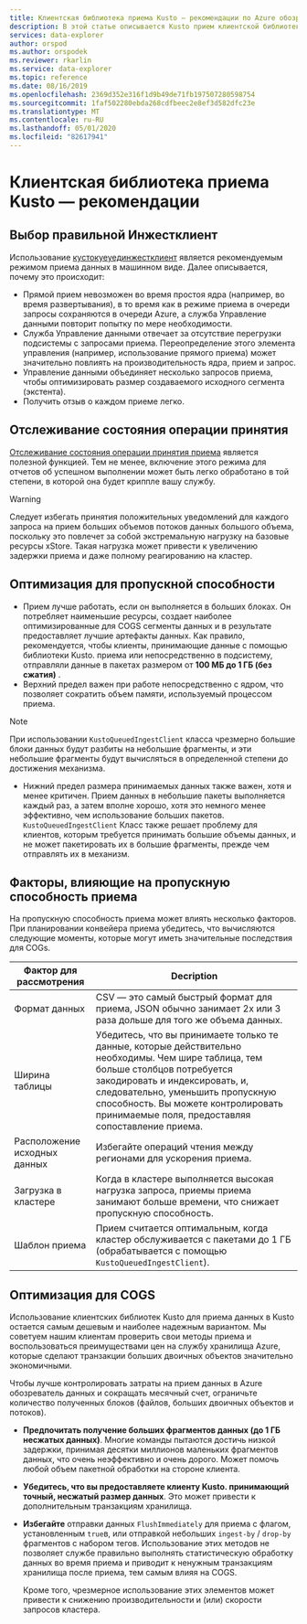 ```yaml
---
title: Клиентская библиотека приема Kusto — рекомендации по Azure обозреватель данных | Документация Майкрософт
description: В этой статье описывается Kusto прием клиентской библиотеки — рекомендации в Azure обозреватель данных.
services: data-explorer
author: orspod
ms.author: orspodek
ms.reviewer: rkarlin
ms.service: data-explorer
ms.topic: reference
ms.date: 08/16/2019
ms.openlocfilehash: 2369d352e316f1d9b49de71fb197507280598754
ms.sourcegitcommit: 1faf502280ebda268cdfbeec2e8ef3d582dfc23e
ms.translationtype: MT
ms.contentlocale: ru-RU
ms.lasthandoff: 05/01/2020
ms.locfileid: "82617941"
---
```

# <a name="kusto-ingest-client-library---best-practices"></a>Клиентская библиотека приема Kusto — рекомендации

## <a name="choosing-the-right-ingestclient-flavor"></a>Выбор правильной Инжестклиент

Использование [кустокуеуединжестклиент](kusto-ingest-client-reference.md#interface-ikustoqueuedingestclient) является рекомендуемым режимом приема данных в машинном виде. Далее описывается, почему это происходит:
* Прямой прием невозможен во время простоя ядра (например, во время развертывания), в то время как в режиме приема в очереди запросы сохраняются в очереди Azure, а служба Управление данными повторит попытку по мере необходимости.
* Служба Управление данными отвечает за отсутствие перегрузки подсистемы с запросами приема. Переопределение этого элемента управления (например, использование прямого приема) может значительно повлиять на производительность ядра, прием и запрос.
* Управление данными объединяет несколько запросов приема, чтобы оптимизировать размер создаваемого исходного сегмента (экстента).
* Получить отзыв о каждом приеме легко.

## <a name="tracking-ingest-operation-status"></a>Отслеживание состояния операции принятия

[Отслеживание состояния операции принятия приема](kusto-ingest-client-status.md#tracking-ingestion-status-kustoqueuedingestclient) является полезной функцией. Тем не менее, включение этого режима для отчетов об успешном выполнении может быть легко обработано в той степени, в которой она будет криппле вашу службу.

> [!WARNING]
> Следует избегать принятия положительных уведомлений для каждого запроса на прием больших объемов потоков данных большого объема, поскольку это повлечет за собой экстремальную нагрузку на базовые ресурсы xStore. Такая нагрузка может привести к увеличению задержки приема и даже полному реагированию на кластер.

## <a name="optimizing-for-throughput"></a>Оптимизация для пропускной способности

* Прием лучше работать, если он выполняется в больших блоках. Он потребляет наименьшие ресурсы, создает наиболее оптимизированные для COGS сегменты данных и в результате предоставляет лучшие артефакты данных. Как правило, рекомендуется, чтобы клиенты, принимающие данные с помощью библиотеки Kusto. приема или непосредственно в подсистему, отправляли данные в пакетах размером от **100 МБ до 1 ГБ (без сжатия)** .
* Верхний предел важен при работе непосредственно с ядром, что позволяет сократить объем памяти, используемый процессом приема. 

> [!NOTE]
> При использовании `KustoQueuedIngestClient` класса чрезмерно большие блоки данных будут разбиты на небольшие фрагменты, и эти небольшие фрагменты будут вычисляться в определенной степени до достижения механизма.

* Нижний предел размера принимаемых данных также важен, хотя и менее критичен. Прием данных в небольшие пакеты выполняется каждый раз, а затем вполне хорошо, хотя это немного менее эффективно, чем использование больших пакетов. `KustoQueuedIngestClient` Класс также решает проблему для клиентов, которым требуется принимать большие объемы данных, и не может пакетировать их в большие фрагменты, прежде чем отправлять их в механизм.

## <a name="factors-impacting-ingestion-throughput"></a>Факторы, влияющие на пропускную способность приема

На пропускную способность приема может влиять несколько факторов. При планировании конвейера приема убедитесь, что вычисляются следующие моменты, которые могут иметь значительные последствия для COGs.

| Фактор для рассмотрения |  Decription                                                                                               |
|--------------------------|-----------------------------------------------------------------------------------------------------------|
| Формат данных              | CSV — это самый быстрый формат для приема, JSON обычно занимает 2x или 3 раза дольше для того же объема данных.|
| Ширина таблицы              | Убедитесь, что вы принимаете только те данные, которые действительно необходимы. Чем шире таблица, тем больше столбцов потребуется закодировать и индексировать, и, следовательно, уменьшить пропускную способность. Вы можете контролировать принимаемые поля, предоставляя сопоставление приема.|
| Расположение исходных данных     | Избегайте операций чтения между регионами для ускорения приема.                                                       |
| Загрузка в кластере      | Когда в кластере выполняется высокая нагрузка запроса, приемы приема занимают больше времени, что снижает пропускную способность.|
| Шаблон приема        | Прием считается оптимальным, когда кластер обслуживается с пакетами до 1 ГБ (обрабатывается с помощью `KustoQueuedIngestClient`). |

## <a name="optimizing-for-cogs"></a>Оптимизация для COGS

Использование клиентских библиотек Kusto для приема данных в Kusto остается самым дешевым и наиболее надежным вариантом. Мы советуем нашим клиентам проверить свои методы приема и воспользоваться преимуществами цен на службу хранилища Azure, которые сделают транзакции больших двоичных объектов значительно экономичными.

Чтобы лучше контролировать затраты на прием данных в Azure обозреватель данных и сокращать месячный счет, ограничьте количество полученных блоков (файлов, больших двоичных объектов и потоков).

* **Предпочитать получение больших фрагментов данных (до 1 ГБ несжатых данных)**. 
    Многие команды пытаются достичь низкой задержки, принимая десятки миллионов маленьких фрагментов данных, что очень неэффективно и очень дорого. Может помочь любой объем пакетной обработки на стороне клиента. 
* **Убедитесь, что вы предоставляете клиенту Kusto. принимающий точный, несжатый размер данных**.
    Это может привести к дополнительным транзакциям хранилища.
* **Избегайте** отправки данных `FlushImmediately` для приема с флагом, установленным `true`в, или отправкой небольших `ingest-by` / `drop-by` фрагментов с набором тегов.
    Использование этих методов не позволяет службе правильно выполнять статистическую обработку данных во время приема и приводит к ненужным транзакциям хранилища после приема, тем самым влияя на COGS.
    
    Кроме того, чрезмерное использование этих элементов может привести к снижению производительности и (или) скорости запросов кластера.
    
